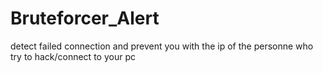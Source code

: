 # Bruteforcer_Alert
detect failed connection and prevent you with the ip of the personne who try to hack/connect to your pc
